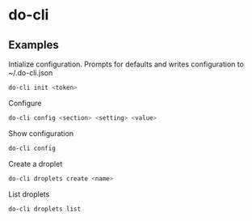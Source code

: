 # do-cli

## Examples

Intialize configuration. Prompts for defaults and writes configuration to ~/.do-cli.json
```sh
do-cli init <token>
```

Configure
```sh
do-cli config <section> <setting> <value>
```

Show configuration
```sh
do-cli config
```

Create a droplet
```sh
do-cli droplets create <name>
```

List droplets
```sh
do-cli droplets list
```